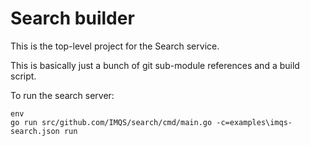 # Search builder

This is the top-level project for the Search service.

This is basically just a bunch of git sub-module references and a build script.

To run the search server:

	env
	go run src/github.com/IMQS/search/cmd/main.go -c=examples\imqs-search.json run
